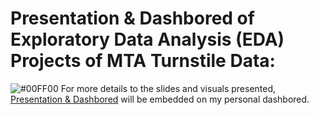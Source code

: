 
# Presentation & Dashbored of Exploratory Data Analysis (EDA) Projects of MTA Turnstile Data:


![#00FF00](https://via.placeholder.com/15/00FF00/000000?text=+) For more details to the slides and visuals presented, [Presentation & Dashbored](https://chart-studio.plotly.com/dashboard/A-safarji:10/view) will be embedded on my personal dashbored. 


